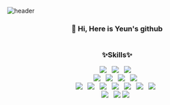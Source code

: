 ![header](https://capsule-render.vercel.app/api?type=slice&color=gradient&text=%20Yeun%20%20&height=200&fontSize=100)

<h3 align="center">
  👩 Hi, Here is Yeun's github
  </br> </br> </br>
  <b>✨Skills✨</b>
</h3>
<p align="center">
<img src="https://img.shields.io/badge/java-007396?style=flat-square&logo=java&logoColor=white"/></a> &nbsp
<img src="https://img.shields.io/badge/Spring-lightgreen?style=flat-square&logo=Spring&logoColor=#6DB33F"/></a> &nbsp
<img src="https://img.shields.io/badge/SpringBoot-green?style=flat-square&logo=Spring&logoColor=#008000"/></a> &nbsp
</br>
<img src="https://img.shields.io/badge/Visual Studio Code-007ACC?style=flat-square&logo=Visual Studio Code&logoColor=white"/></a> &nbsp 
<img src="https://img.shields.io/badge/Eclipse%20IDE-2C2255?style=for-the-badge&logo=eclipseide&logoColor=white"/></a> &nbsp 
<img src="https://img.shields.io/badge/dbeaver-lightgrey?style=flat-square&logo=dbeaver&logoColor=white"/></a> &nbsp 
<img src="https://img.shields.io/badge/Apache Tomcat-F8DC75?style=flat-square&logo=apachetomcat&logoColor=black"/></a> &nbsp 
</br>
<img src="https://img.shields.io/badge/JavaScript-F7DF1E?style=flat-square&logo=javascript&logoColor=black"/></a> &nbsp
<img src="https://img.shields.io/badge/JSON-000000?style=flat-square&logo=json&logoColor=white"/></a> &nbsp
<img src="https://img.shields.io/badge/jQuery-blue?style=flat-square&logo=jQuery&logoColor=#0769AD"/></a> &nbsp
<img src="https://img.shields.io/badge/HTML5-E34F26?style=flat-square&logo=html5&logoColor=white"/></a> &nbsp
<img src="https://img.shields.io/badge/CSS-9cf?style=flat-square&logo=CSS3&logoColor=white"/></a> &nbsp
<img src="https://img.shields.io/badge/Bootstrap-purple?style=flat-square&logo=Bootstrap&logoColor=#7952B3"/></a> &nbsp
<img src="https://img.shields.io/badge/Jsp-orange?style=flat-square&logo=Jsp&logoColor=#6DB33F"/></a> &nbsp
</br>
<img src="https://img.shields.io/badge/ORACLE-F80000?style=flat-square&logo=oracle&logoColor=white"/></a> &nbsp 
<img src="https://img.shields.io/badge/MySQL-4479A1?style=flat-square&logo=MySQL&logoColor=white"/>
<img src="https://img.shields.io/badge/MongoDB-47A248?style=flat-square&logo=MongoDB&logoColor=white"/></a> &nbsp
</br>

</p>

 </br> </br> </br>
